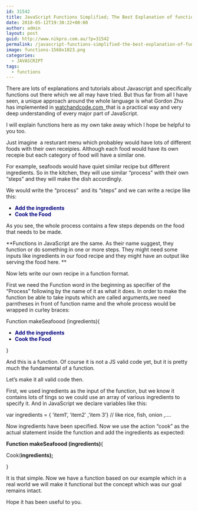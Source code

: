 ```yaml
---
id: 31542
title: JavaScript Functions Simplified; The Best Explanation of functions
date: 2018-05-12T19:30:22+00:00
author: admin
layout: post
guid: http://www.nikpro.com.au/?p=31542
permalink: /javascript-functions-simplified-the-best-explanation-of-functions/
image: functions-1568x1023.png
categories:
  - JAVASCRIPT
tags:
  - functions
---
```


There are lots of explanations and tutorials about Javascript and specifically functions out there which we all may have tried. But thus far from all I have seen, a unique approach around the whole language is what Gordon Zhu has implemented in [watchandcode.com  ](http://watchandcode.com)that is a practical way and very deep understanding of every major part of JavaScript.

I will explain functions here as my own take away which I hope be helpful to you too.

Just imagine  a resturant menu which probabley would have lots of different foods with their own receipies. Although each food would have its own recepie but each category of food will have a similar one.

For example, seafoods would have quiet similar recipe but different ingredients. So in the kitchen, they will use similar &#8220;process&#8221; with their own &#8220;steps&#8221; and they will make the dish accordingly.

We would write the &#8220;process&#8221;  and its &#8220;steps&#8221; and we can write a recipe like this:

- <span style="color: #000080;"><strong>Add the ingredients</strong></span>
- <span style="color: #000080;"><strong>Cook the Food </strong></span>

As you see, the whole process contains a few steps depends on the food that needs to be made.

**Functions in JavaScript are the same. As their name suggest, they function or do something in one or more steps. They might need some inputs like ingredients in our food recipe and they might have an output like serving the food here. **

Now lets write our own recipe in a function format.

First we need the Function word in the beginning as specifier of the &#8220;Process&#8221; following by the name of it as what it does. In order to make the function be able to take inputs which are called arguments,we need parntheses in front of function name and the whole process would be wrapped in curley braces:

Function makeSeafoood (ingredients){

- <span style="color: #000080;"><strong>Add the ingredients</strong></span>
- <span style="color: #000080;"><strong>Cook the Food </strong></span>

}

And this is a function. Of course it is not a JS valid code yet, but it is pretty much the fundamental of a function.

Let&#8217;s make it all valid code then.

First, we used ingredients as the input of the function, but we know it contains lots of tings so we could use an array of various ingredients to specify it. And in JavaScript we declare variables like this:

var ingredients = { &#8216;item1&#8217;, &#8216;item2&#8242; ,&#8217;item 3&#8217;} // like rice, fish, onion ,&#8230;.

Now ingredients have been specified. Now we use the action &#8220;cook&#8221; as the actual statement inside the function and add the ingredients as expected:

**Function makeSeafoood (ingredients)**{

Cook(**ingredients);**

}

It is that simple. Now we have a function based on our example which in a real world we will make it functional but the concept which was our goal remains intact.

Hope it has been useful to you.
